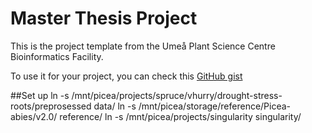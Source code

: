# Master Thesis Project 
This is the project template from the Umeå Plant Science Centre Bioinformatics Facility. 

To use it for your project, you can check this [GitHub gist](https://gist.github.com/nicolasDelhomme/46a1053d277510b95692318bd1732b6d)


##Set up
ln -s /mnt/picea/projects/spruce/vhurry/drought-stress-roots/preprosessed data/
ln -s /mnt/picea/storage/reference/Picea-abies/v2.0/ reference/
ln -s /mnt/picea/projects/singularity singularity/


